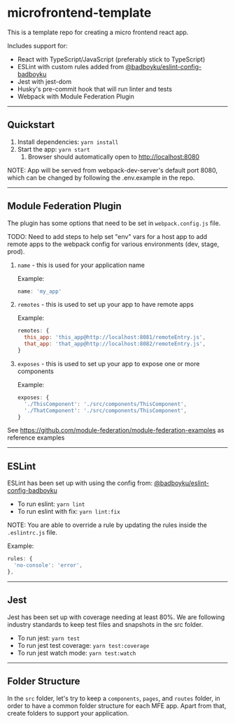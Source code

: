 # microfrontend-template
This is a template repo for creating a micro frontend react app.

Includes support for:
- React with TypeScript/JavaScript (preferably stick to TypeScript)
- ESLint with custom rules added from [@badboyku/eslint-config-badboyku](https://github.com/badboyku/eslint-config-badboyku)
- Jest with jest-dom
- Husky's pre-commit hook that will run linter and tests
- Webpack with Module Federation Plugin

---

## Quickstart
1. Install dependencies: `yarn install`
2. Start the app: `yarn start`
    1. Browser should automatically open to [http://localhost:8080](http://localhost:8080)

NOTE: App will be served from webpack-dev-server's default port 8080, which can be changed by following the .env.example in the repo.

---

## Module Federation Plugin
The plugin has some options that need to be set in `webpack.config.js` file.

TODO: Need to add steps to help set "env" vars for a host app to add remote apps to the webpack config for various environments (dev, stage, prod).

1. `name` - this is used for your application name

   Example:
   ```js
   name: 'my_app'
   ```

2. `remotes` - this is used to set up your app to have remote apps

   Example:
   ```js
   remotes: {
     this_app: 'this_app@http://localhost:8081/remoteEntry.js',
     that_app: 'that_app@http://localhost:8082/remoteEntry.js',
   }
   ```

3. `exposes` - this is used to set up your app to expose one or more components

   Example:
   ```js
   exposes: {
     './ThisComponent': './src/components/ThisComponent',
     './ThatComponent': './src/components/ThisComponent',
   }
   ```

See https://github.com/module-federation/module-federation-examples as reference examples

---

## ESLint
ESLint has been set up with using the config from: [@badboyku/eslint-config-badboyku](https://github.com/badboyku/eslint-config-badboyku)
- To run eslint: `yarn lint`
- To run eslint with fix: `yarn lint:fix`

NOTE: You are able to override a rule by updating the rules inside the `.eslintrc.js` file.

Example:
```js
rules: {
  'no-console': 'error',
},
```

---

## Jest
Jest has been set up with coverage needing at least 80%. We are following industry standards to keep test files and snapshots in the src folder.
- To run jest: `yarn test`
- To run jest test coverage: `yarn test:coverage`
- To run jest watch mode: `yarn test:watch`

---

## Folder Structure
In the `src` folder, let's try to keep a `components`, `pages`, and `routes` folder, in order to have a common folder structure for each MFE app.  Apart from that, create folders to support your application.

